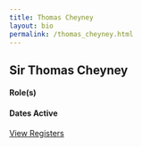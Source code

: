 ```yaml
---
title: Thomas Cheyney
layout: bio
permalink: /thomas_cheyney.html
---
```


## Sir Thomas Cheyney

#### Role(s)

#### Dates Active

<a href="{{ '/browse.html' | relative_url }}#Thomas Cheyney" class="btn btn-custom">View Registers</a>